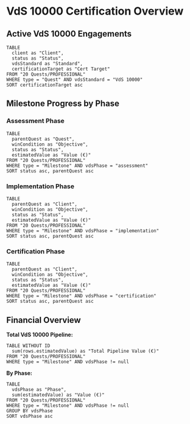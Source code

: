 # VdS 10000 Certification Overview

## Active VdS 10000 Engagements

```dataview
TABLE 
  client as "Client",
  status as "Status", 
  vdsStandard as "Standard",
  certificationTarget as "Cert Target"
FROM "20 Quests/PROFESSIONAL"
WHERE type = "Quest" AND vdsStandard = "VdS 10000"
SORT certificationTarget asc
```

## Milestone Progress by Phase

### Assessment Phase
```dataview
TABLE 
  parentQuest as "Quest",
  winCondition as "Objective",
  status as "Status",
  estimatedValue as "Value (€)"
FROM "20 Quests/PROFESSIONAL"
WHERE type = "Milestone" AND vdsPhase = "assessment"
SORT status asc, parentQuest asc
```

### Implementation Phase
```dataview
TABLE 
  parentQuest as "Client",
  winCondition as "Objective", 
  status as "Status",
  estimatedValue as "Value (€)"
FROM "20 Quests/PROFESSIONAL"
WHERE type = "Milestone" AND vdsPhase = "implementation"
SORT status asc, parentQuest asc
```

### Certification Phase
```dataview
TABLE 
  parentQuest as "Client",
  winCondition as "Objective",
  status as "Status", 
  estimatedValue as "Value (€)"
FROM "20 Quests/PROFESSIONAL"
WHERE type = "Milestone" AND vdsPhase = "certification"
SORT status asc, parentQuest asc
```

## Financial Overview

**Total VdS 10000 Pipeline:**
```dataview
TABLE WITHOUT ID
  sum(rows.estimatedValue) as "Total Pipeline Value (€)"
FROM "20 Quests/PROFESSIONAL"
WHERE type = "Milestone" AND vdsPhase != null
```

**By Phase:**
```dataview
TABLE 
  vdsPhase as "Phase",
  sum(estimatedValue) as "Value (€)"
FROM "20 Quests/PROFESSIONAL"
WHERE type = "Milestone" AND vdsPhase != null
GROUP BY vdsPhase
SORT vdsPhase asc
```
